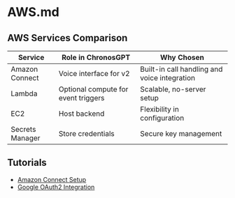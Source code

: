 # AWS.md

## AWS Services Comparison

| Service | Role in ChronosGPT | Why Chosen |
|--------|---------------------|-------------|
| Amazon Connect | Voice interface for v2 | Built-in call handling and voice integration |
| Lambda | Optional compute for event triggers | Scalable, no-server setup |
| EC2 | Host backend | Flexibility in configuration |
| Secrets Manager | Store credentials | Secure key management |

## Tutorials
- [Amazon Connect Setup](https://docs.aws.amazon.com/connect/)
- [Google OAuth2 Integration](https://developers.google.com/identity/protocols/oauth2)
